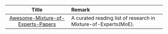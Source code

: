 | Title| Remark |
| :----: | :---- |
|[Awesome-Mixture-of-Experts-Papers](https://github.com/codecaution/Awesome-Mixture-of-Experts-Papers)|A curated reading list of research in Mixture-of-Experts(MoE).|

